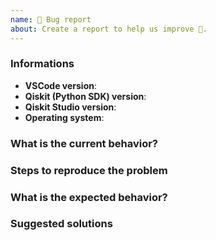 ```yaml
---
name: 🐛 Bug report
about: Create a report to help us improve 🤔.
---
```


<!-- ⚠️ If you do not respect this template, your issue will be closed -->
<!-- ⚠️ Make sure to browse the opened and closed issues -->

<!-- ⚠️ Before writing your issue make sure you are using: -->
<!-- VSCode 1.23.x -->
<!-- qiskit-core ^0.5.x -->
<!-- The latest version of Qiskit Studio -->

### Informations

- **VSCode version**:
- **Qiskit (Python SDK) version**:
- **Qiskit Studio version**:
- **Operating system**:

### What is the current behavior?



### Steps to reproduce the problem



### What is the expected behavior?



### Suggested solutions


